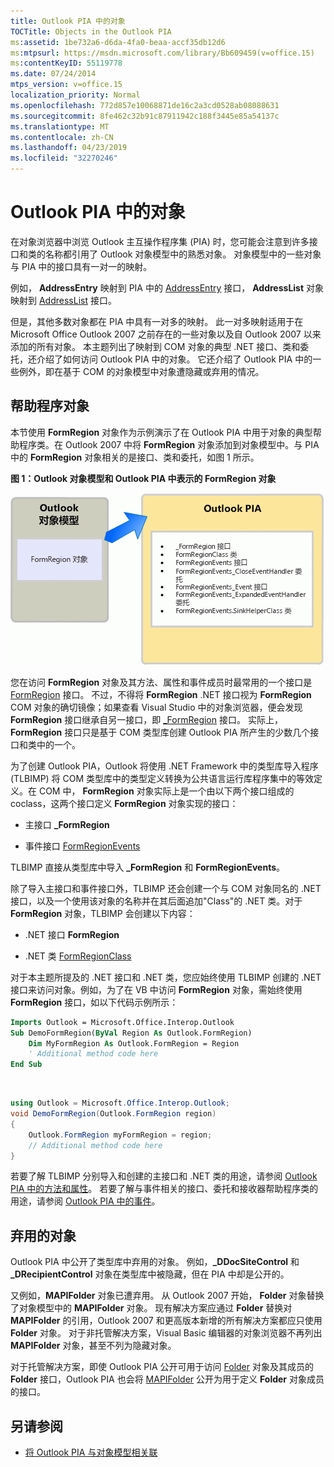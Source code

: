 ```yaml
---
title: Outlook PIA 中的对象
TOCTitle: Objects in the Outlook PIA
ms:assetid: 1be732a6-d6da-4fa0-beaa-accf35db12d6
ms:mtpsurl: https://msdn.microsoft.com/library/Bb609459(v=office.15)
ms:contentKeyID: 55119778
ms.date: 07/24/2014
mtps_version: v=office.15
localization_priority: Normal
ms.openlocfilehash: 772d857e10068871de16c2a3cd0528ab08088631
ms.sourcegitcommit: 8fe462c32b91c87911942c188f3445e85a54137c
ms.translationtype: MT
ms.contentlocale: zh-CN
ms.lasthandoff: 04/23/2019
ms.locfileid: "32270246"
---
```

# <a name="objects-in-the-outlook-pia"></a>Outlook PIA 中的对象

在对象浏览器中浏览 Outlook 主互操作程序集 (PIA) 时，您可能会注意到许多接口和类的名称都引用了 Outlook 对象模型中的熟悉对象。 对象模型中的一些对象与 PIA 中的接口具有一对一的映射。 

例如， **AddressEntry** 映射到 PIA 中的 [AddressEntry](https://msdn.microsoft.com/library/bb609728\(v=office.15\)) 接口， **AddressList** 对象映射到 [AddressList](https://msdn.microsoft.com/library/bb623538\(v=office.15\)) 接口。 

但是，其他多数对象都在 PIA 中具有一对多的映射。 此一对多映射适用于在 Microsoft Office Outlook 2007 之前存在的一些对象以及自 Outlook 2007 以来添加的所有对象。 本主题列出了映射到 COM 对象的典型 .NET 接口、类和委托，还介绍了如何访问 Outlook PIA 中的对象。 它还介绍了 Outlook PIA 中的一些例外，即在基于 COM 的对象模型中对象遭隐藏或弃用的情况。

## <a name="helper-objects"></a>帮助程序对象

本节使用 **FormRegion** 对象作为示例演示了在 Outlook PIA 中用于对象的典型帮助程序类。在 Outlook 2007 中将 **FormRegion** 对象添加到对象模型中。与 PIA 中的 **FormRegion** 对象相关的是接口、类和委托，如图 1 所示。

**图 1：Outlook 对象模型和 Outlook PIA 中表示的 FormRegion 对象**

![Outlook 对象模型和 Outlook PIA 中表示的 FormRegion 对象](media/pia-outlook-object-model.gif)

您在访问 **FormRegion** 对象及其方法、属性和事件成员时最常用的一个接口是 [FormRegion](https://msdn.microsoft.com/library/bb652633\(v=office.15\)) 接口。 不过，不得将 **FormRegion** .NET 接口视为 **FormRegion** COM 对象的确切镜像；如果查看 Visual Studio 中的对象浏览器，便会发现 **FormRegion** 接口继承自另一接口，即 [\_FormRegion](https://msdn.microsoft.com/library/bb645761\(v=office.15\)) 接口。 实际上， **FormRegion** 接口只是基于 COM 类型库创建 Outlook PIA 所产生的少数几个接口和类中的一个。

为了创建 Outlook PIA，Outlook 将使用 .NET Framework 中的类型库导入程序 (TLBIMP) 将 COM 类型库中的类型定义转换为公共语言运行库程序集中的等效定义。在 COM 中， **FormRegion** 对象实际上是一个由以下两个接口组成的 coclass，这两个接口定义 **FormRegion** 对象实现的接口：

- 主接口 **\_FormRegion**

- 事件接口 [FormRegionEvents](https://msdn.microsoft.com/library/bb611940\(v=office.15\))

TLBIMP 直接从类型库中导入 **\_FormRegion** 和 **FormRegionEvents**。

除了导入主接口和事件接口外，TLBIMP 还会创建一个与 COM 对象同名的 .NET 接口，以及一个使用该对象的名称并在其后面追加"Class"的 .NET 类。对于 **FormRegion** 对象，TLBIMP 会创建以下内容：

- .NET 接口 **FormRegion**

- .NET 类 [FormRegionClass](https://msdn.microsoft.com/library/bb624204\(v=office.15\))

对于本主题所提及的 .NET 接口和 .NET 类，您应始终使用 TLBIMP 创建的 .NET 接口来访问对象。例如，为了在 VB 中访问 **FormRegion** 对象，需始终使用 **FormRegion** 接口，如以下代码示例所示：

```vb
Imports Outlook = Microsoft.Office.Interop.Outlook
Sub DemoFormRegion(ByVal Region As Outlook.FormRegion)
    Dim MyFormRegion As Outlook.FormRegion = Region
    ' Additional method code here
End Sub
```

<br/>

```csharp
using Outlook = Microsoft.Office.Interop.Outlook; 
void DemoFormRegion(Outlook.FormRegion region) 
{
    Outlook.FormRegion myFormRegion = region; 
    // Additional method code here
}
```

若要了解 TLBIMP 分别导入和创建的主接口和 .NET 类的用途，请参阅 [Outlook PIA 中的方法和属性](methods-and-properties-in-the-outlook-pia.md)。 若要了解与事件相关的接口、委托和接收器帮助程序类的用途，请参阅 [Outlook PIA 中的事件](events-in-the-outlook-pia.md)。

## <a name="deprecated-objects"></a>弃用的对象

Outlook PIA 中公开了类型库中弃用的对象。 例如，**\_DDocSiteControl** 和 **\_DRecipientControl** 对象在类型库中被隐藏，但在 PIA 中却是公开的。

又例如，**MAPIFolder** 对象已遭弃用。 从 Outlook 2007 开始， **Folder** 对象替换了对象模型中的 **MAPIFolder** 对象。 现有解决方案应通过 **Folder** 替换对 **MAPIFolder** 的引用，Outlook 2007 和更高版本新增的所有解决方案都应只使用 **Folder** 对象。 对于非托管解决方案，Visual Basic 编辑器的对象浏览器不再列出 **MAPIFolder** 对象，甚至不列为隐藏对象。 

对于托管解决方案，即使 Outlook PIA 公开可用于访问 [Folder](https://msdn.microsoft.com/library/bb645774\(v=office.15\)) 对象及其成员的 **Folder** 接口，Outlook PIA 也会将 [MAPIFolder](https://msdn.microsoft.com/library/bb624369\(v=office.15\)) 公开为用于定义 **Folder** 对象成员的接口。

## <a name="see-also"></a>另请参阅

- [将 Outlook PIA 与对象模型相关联](relating-the-outlook-pia-with-the-object-model.md)


